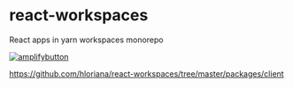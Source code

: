 # react-workspaces
React apps in yarn workspaces monorepo

[![amplifybutton](https://oneclick.amplifyapp.com/button.svg)](https://console.aws.amazon.com/amplify/home#/deploy?repo=https://github.com/hloriana/react-workspaces/tree/master/packages/client)

https://github.com/hloriana/react-workspaces/tree/master/packages/client
